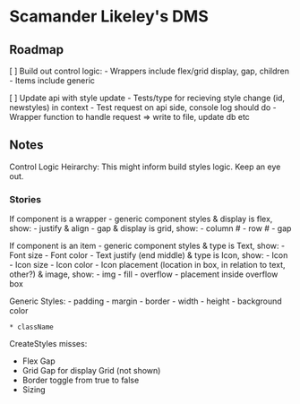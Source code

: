 # Scamander Likeley's DMS

## Roadmap

[ ] Build out control logic:
    - Wrappers include flex/grid display, gap, children
    - Items include generic

[ ] Update api with style update
    - Tests/type for recieving style change (id, newstyles) in context
    - Test request on api side, console log should do
    - Wrapper function to handle request => write to file, update db etc

## Notes

Control Logic Heirarchy:
    This might inform build styles logic. Keep an eye out.

### Stories

If component is a wrapper
        - generic component styles
    & display is flex, show:
        - justify & align
        - gap
    & display is grid, show:
        - column #
        - row #
        - gap

If component is an item
        - generic component styles
    & type is Text, show:
        - Font size
        - Font color
        - Text justify (end middle)
    & type is Icon, show:
        - Icon
        - Icon size
        - Icon color
        - Icon placement (location in box, in relation to text, other?)
    & image, show:
        - img
        - fill
        - overflow
        - placement inside overflow box

Generic Styles:
    - padding
    - margin
    - border
    - width
    - height
    - background color

    * className

CreateStyles misses:
- Flex Gap
- Grid Gap for display Grid (not shown)
- Border toggle from true to false
- Sizing

